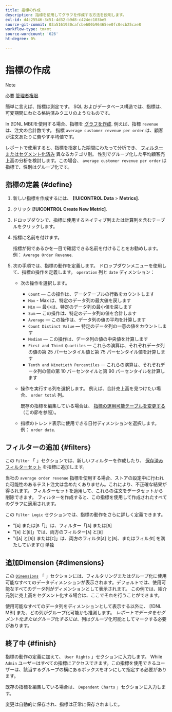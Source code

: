 ```yaml
---
title: 指標の作成
description: 指標を使用してグラフを作成する方法を説明します。
exl-id: d4c25546-3c51-4d32-b9d8-c424ec103be5
source-git-commit: 03a5161930cafcbe600b96465ee0fc0ecb25cae8
workflow-type: tm+mt
source-wordcount: '626'
ht-degree: 0%

---
```


# 指標の作成

>[!NOTE]
>
>必要 [管理者権限](../../administrator/user-management/user-management.md).

簡単に言えば、指標は測定です。 SQL およびデータベース構造では、指標は、可変期間にわたる格納済みクエリのようなものです。

In [!DNL MBI]を使用する場合、指標を [グラフを作成](../../data-user/reports/ess-rpt-build-visual.md). 例えば、指標 `revenue` は、注文の合計数です。 指標 `average customer revenue per order` は、顧客が注文あたりに費やす平均値です。

レポートで使用すると、指標を指定した期間にわたって分析でき、 [フィルターまたはセグメント化済み](../../best-practices/segment-filter.md) 異なるカテゴリ別。 性別でグループ化した平均顧客売上高の分析を検討します。この場合、 `average customer revenue per order` は指標で、性別はグループ化です。

## 指標の定義 {#define}

1. 新しい指標を作成するには、 **[!UICONTROL Data** > **Metrics]**.

1. クリック **[!UICONTROL Create New Metric]**.

1. ドロップダウンで、指標に使用するネイティブ列または計算列を含むテーブルをクリックします。

1. 指標に名前を付けます。

   指標が何であるかを一目で確認できる名前を付けることをお勧めします。 例： `Average Order Revenue`.

1. 次の手順では、指標の動作を定義します。 ドロップダウンメニューを使用して、指標の操作を定義します。 `operation` 列と `date` ディメンション：

   * 次の操作を選択します。
      * `Count`  — この操作は、データテーブルの行数をカウントします
      * `Max` - Max は、特定のデータ列の最大値を戻します
      * `Min`  — 最小は、特定のデータ列の最小値を戻します
      * `Sum`  — この操作は、特定のデータ列の値を合計します
      * `Average`  — この操作は、データ列の値の平均を計算します
      * `Count Distinct Value`  — 特定のデータ列の一意の値をカウントします
      * `Median`  — この操作は、データ列の値の中央値を計算します
      * `First and Third Quartiles`  — これらの演算は、それぞれデータ列の値の第 25 パーセンタイル値と第 75 パーセンタイル値を計算します
      * `Tenth and Ninetieth Percentiles`  — これらの演算は、それぞれデータ列の値の第 10 パーセンタイルと第 90 パーセンタイルを計算します
   * 操作を実行する列を選択します。 例えば、合計売上高を見つけたい場合、 `order total` 列。

      既存の指標を編集している場合は、 [指標の運用可能テーブルを変更する](../../data-analyst/data-warehouse-mgr/change-metric-op-table.md) （この節を参照）。

   * 指標のトレンド表示に使用できる日付ディメンションを選択します。 例： `order date`.


## フィルターの追加 {#filters}

この `Filter` 「 」セクションでは、新しいフィルターを作成したり、 [保存済みフィルターセット](../../data-user/reports/ess-manage-data-filters.md) を指標に追加します。

当社の `average order revenue` 指標を使用する場合、ストアの設定中に行われた可能性のあるテスト注文は含めたくありません。これにより、不正確な結果が得られます。 フィルターセットを適用して、これらの注文をデータセットから削除できます。 フィルターを作成すると、この指標を使用して作成されたすべてのグラフに適用されます。

この `Filter Logic` セクションでは、指標の動作をさらに詳しく定義できます。

* &quot;\[`A`\] または\[`B`「\]」は、フィルター「[`A`\] または\[`B`\]
* &quot;\[`A`\] と\[`B`\]」では、両方のフィルター\[`A`\] と\[`B`\]
* &quot;(\[`A`\] と\[`B`\]) または\[`C`\]」は、両方のフィルタ\[`A`\] と\[`B`\]、またはフィルタ\[ を満たしています`C`\] 単独

## 追加Dimension {#dimensions}

この [`Dimensions`](../../data-analyst/data-warehouse-mgr/manage-data-dimensions-metrics.md) 「 」セクションには、フィルタリングまたはグループ化に使用可能なすべてのデータディメンションが表示されます。デフォルトでは、使用可能なすべてのデータ列がディメンションとして表示されます。 この例では、紹介元別に売上高をセグメント化する場合は、ここでそれを行うことができます。

使用可能なすべてのデータ列をディメンションとして表示する以外に、 [!DNL MBI] また、どの列がグループ化可能かも推測します。 *レポートでデータをセグメント化またはグループ化するには*、列はグループ化可能としてマークする必要があります。

## 終了中 {#finish}

指標の動作の定義に加えて、 `User Rights` 」セクションに入力します。 While `Admin` ユーザーはすべての指標にアクセスできます。この指標を使用できるユーザーは、該当するグループの横にあるボックスをオンにして指定する必要があります。

既存の指標を編集している場合は、 `Dependent Charts` 」セクションに入力します。

変更は自動的に保存され、指標は正常に保存されました。

